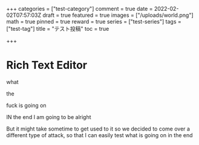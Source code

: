 +++
categories = ["test-category"]
comment = true
date = 2022-02-02T07:57:03Z
draft = true
featured = true
images = ["/uploads/world.png"]
math = true
pinned = true
reward = true
series = ["test-series"]
tags = ["test-tag"]
title = "テスト投稿"
toc = true

+++
# Rich Text Editor

what

the

fuck is going on 

IN the end I am going to be alright

But it might take sometime to get used to it so we decided to come over a different type of attack, so that I can easily test what is going on in the end